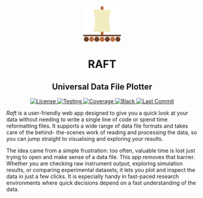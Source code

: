 <p align="center">
   <img src="https://github.com/Emmanuelpean/raft/blob/main/resources/medias/logo.svg" alt="Raft">
</p>
<h1 align="center">RAFT</h1>
<h2 align="center">Universal Data File Plotter</h2>
<p align="center">
   <a href="https://opensource.org/licenses/MIT">
      <img src="https://img.shields.io/badge/License-MIT-yellow.svg" alt="License">
   </a>
   <a href="https://github.com/Emmanuelpean/raft/actions?query=branch%3Atype-hints+event%3Apush">
      <img src="https://github.com/emmanuelpean/raft/actions/workflows/test.yml/badge.svg?event=push&branch=type-hints" alt="Testing">
   </a>
   <a href="#">
      <img src="https://img.shields.io/endpoint?url=https://gist.githubusercontent.com/emmanuelpean/f16aa96ae648cb1668b4d57a531b5e9b/raw/raft-pytest-coverage-comment__main.json" alt="Coverage">
   </a>
   <a href="https://github.com/psf/black">
      <img src="https://img.shields.io/badge/code%20style-black-000000.svg" alt="Black">
   </a>
   <a href="https://github.com/emmanuelpean/raft/commits/type-hints">
      <img src="https://img.shields.io/github/last-commit/emmanuelpean/raft/type-hints" alt="Last Commit">
   </a>
</p>

*Raft* is a user-friendly web app designed to give you a quick look at your data without needing to write a single line 
of code or spend time reformatting files. It supports a wide range of data file formats and takes care of the behind-
the-scenes work of reading and processing the data, so you can jump straight to visualising and exploring your results.

The idea came from a simple frustration: too often, valuable time is lost just trying to open and make sense of a data 
file. This app removes that barrier. Whether you are checking raw instrument output, exploring simulation results, or 
comparing experimental datasets, it lets you plot and inspect the data in just a few clicks. It is especially handy in 
fast-paced research environments where quick decisions depend on a fast understanding of the data.
